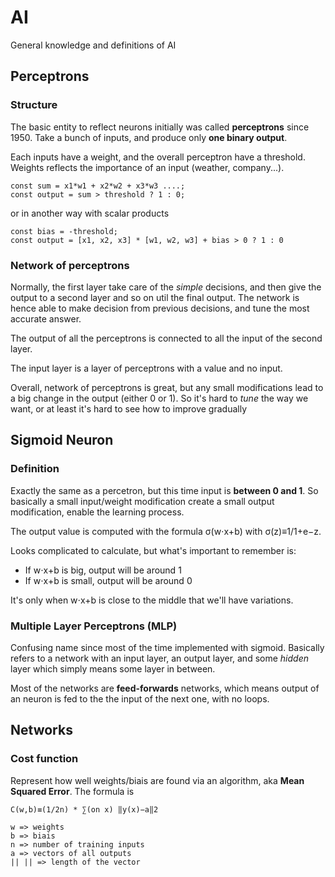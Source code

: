 # AI
General knowledge and definitions of AI 

## Perceptrons

### Structure

The basic entity to reflect neurons initially was called **perceptrons** since 1950. Take a bunch of inputs, and produce only **one binary output**.

Each inputs have a weight, and the overall perceptron have a threshold. Weights reflects the importance of an input (weather, company...).

```
const sum = x1*w1 + x2*w2 + x3*w3 ....;
const output = sum > threshold ? 1 : 0;
```

or in another way with scalar products

```
const bias = -threshold;
const output = [x1, x2, x3] * [w1, w2, w3] + bias > 0 ? 1 : 0
```

### Network of perceptrons

Normally, the first layer take care of the *simple* decisions, and then give the output to a second layer and so on util the final output. The network is hence able to make decision from previous decisions, and tune the most accurate answer.

The output of all the perceptrons is connected to all the input of the second layer.

The input layer is a layer of perceptrons with a value and no input.

Overall, network of perceptrons is great, but any small modifications lead to a big change in the output (either 0 or 1). So it's hard to *tune* the way we want, or at least it's hard to see how to improve gradually


## Sigmoid Neuron

### Definition

Exactly the same as a percetron, but this time input is **between 0 and 1**. So basically a small input/weight modification create a small output modification, enable the learning process.

The output value is computed with the formula σ(w⋅x+b) with σ(z)≡1/1+e−z.

Looks complicated to calculate, but what's important to remember is:
- If w⋅x+b is big, output will be around 1
- If w⋅x+b is small, output will be around 0

It's only when w⋅x+b is close to the middle that we'll have variations.

### Multiple Layer Perceptrons (MLP)

Confusing name since most of the time implemented with sigmoid. Basically refers to a network with an input layer, an output layer, and some *hidden* layer which simply means some layer in between.

Most of the networks are **feed-forwards** networks, which means output of an neuron is fed to the the input of the next one, with no loops.

## Networks

### Cost function

Represent how well weights/biais are found via an algorithm, aka **Mean Squared Error**. The formula is
```
C(w,b)≡(1/2n) * ∑(on x) ‖y(x)−a‖2

w => weights
b => biais
n => number of training inputs
a => vectors of all outputs
|| || => length of the vector
```
